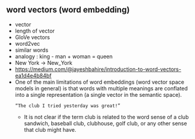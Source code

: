## word vectors (word embedding)
* vector
* length of vector
* GloVe vectors
* word2vec
* similar words
* analogy : king - man + woman = queen
* New York -> New_York
* https://medium.com/@jayeshbahire/introduction-to-word-vectors-ea1d4e4b84bf
* One of the main limitations of word embeddings (word vector space models in general) is that words with multiple meanings are conflated into a single representation (a single vector in the semantic space).
    ```
    “The club I tried yesterday was great!”
    ```
    * It is not clear if the term club is related to the word sense of a club sandwich, baseball club, clubhouse, golf club, or any other sense that club might have.